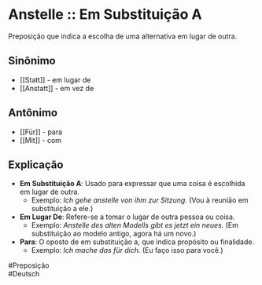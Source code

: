 # Anstelle :: Em Substituição A
Preposição que indica a escolha de uma alternativa em lugar de outra.

## Sinônimo
- [[Statt]] - em lugar de  
- [[Anstatt]] - em vez de  

## Antônimo
- [[Für]] - para  
- [[Mit]] - com  

## Explicação
- **Em Substituição A**: Usado para expressar que uma coisa é escolhida em lugar de outra.
  - Exemplo: *Ich gehe anstelle von ihm zur Sitzung.* (Vou à reunião em substituição a ele.)
- **Em Lugar De**: Refere-se a tomar o lugar de outra pessoa ou coisa.
  - Exemplo: *Anstelle des alten Modells gibt es jetzt ein neues.* (Em substituição ao modelo antigo, agora há um novo.)
- **Para**: O oposto de em substituição a, que indica propósito ou finalidade.
  - Exemplo: *Ich mache das für dich.* (Eu faço isso para você.)

#Preposição  
#Deutsch

